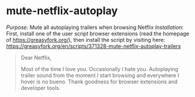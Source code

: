 # mute-netflix-autoplay

*Purpose:* Mute all autoplaying trailers when browsing Netflix
*Installation:* First, install one of the user script browser extensions (read the homepage of https://greasyfork.org/), then install the script by visiting here: https://greasyfork.org/en/scripts/371328-mute-netflix-autoplay-trailers

> Dear Netflix,
> 
> Most of the time I love you. Occasionally I hate you. Autoplaying trailer sound from the moment I start browsing and everywhere I hover is no bueno. Thank goodness for browser extensions and developer tools.
